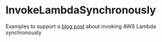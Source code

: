 # InvokeLambdaSynchronously
Examples to support a [blog post](https://ignas.me/tech/3-ways-to-invoke-aws-lambda-synchronously/) about invoking AWS Lambda synchronously
